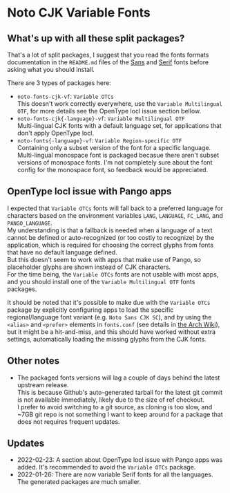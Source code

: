 # Noto CJK Variable Fonts

## What's up with all these split packages?

That's a lot of split packages, I suggest that you read the fonts formats documentation in the
`README.md` files of the [Sans](https://github.com/googlefonts/noto-cjk/blob/main/Sans/README.md) and [Serif](https://github.com/googlefonts/noto-cjk/blob/main/Serif/README.md) fonts before asking what you should install.

There are 3 types of packages here:

* `noto-fonts-cjk-vf`: `Variable OTCs`  
  This doesn't work correctly everywhere, use the `Variable Multilingual OTF`, for more details see
  the OpenType locl issue section bellow.
* `noto-fonts-cjk{-language}-vf`: `Variable Multilingual OTF`  
  Multi-lingual CJK fonts with a default language set, for applications that don't apply OpenType locl.
* `noto-fonts{-language}-vf`: `Variable Region-specific OTF`  
  Containing only a subset version of the font for a specific language.  
  Multi-lingual monospace font is packaged becasue there aren't subset versions of monospace fonts.
  I'm not completely sure about the font config for the monospace font, so feedback would be appreciated.

## OpenType locl issue with Pango apps

I expected that `Variable OTCs` fonts will fall back to a preferred language for characters based
on the environment variables `LANG`, `LANGUAGE`, `FC_LANG`, and `PANGO_LANGUAGE`.  
My understanding is that a fallback is needed when a language of a text cannot be defined or
auto-recognized (or too costly to recognize) by the application, which is required for choosing the
correct glyphs from fonts that have no default language defined.  
But this doesn't seem to work with apps that make use of Pango, so placeholder glyphs are shown
instead of CJK characters.  
For the time being, the `Variable OTCs` fonts are not usable with most apps, and you should install
one of the `Variable Multilingual OTF` fonts packages.  

It should be noted that it's possible to make due with the `Variable OTCs` package by explicitly
configuring apps to load the specific regional/language font variant (e.g. `Noto Sans CJK SC`), and
by using the `<alias>` and `<prefer>` elements in `fonts.conf` (see details in [the Arch Wiki](https://wiki.archlinux.org/title/Fonts#Fallback_font_order)),
but it might be a hit-and-miss, and this should have worked without extra settings, automatically
loading the missing glyphs from the CJK fonts.

## Other notes

* The packaged fonts versions will lag a couple of days behind the latest upstream release.  
  This is because Github's auto-generated tarball for the latest git commit is not available
  immediately, likely due to the size of ref checkout.  
  I prefer to avoid switching to a git source, as cloning is too slow, and ~7GB git repo is not
  something I want to keep around for a package that does not requires frequent updates.

## Updates

* 2022-02-23: A section about OpenType locl issue with Pango apps was added. It's recommended to
  avoid the `Variable OTCs` package.
* 2022-01-26: There are now variable Serif fonts for all the languages. The generated packages are much smaller.
